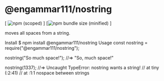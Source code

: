 # @engammar111/nostring

[
![npm  (scoped)](https://img.shields.io/github/license/engammar111/nostring)
]
[![npm bundle size (minified)](https://img.shields.io/badge/nostring-nostring-green)
]

moves all spaces from a string.

Install
\$ npm install @engammar111/nostring
Usage
const nostring = require("@engammar111/nostring");

nostring("So much space!");
//=> "So, much space!"

nostring(1337);
//=> Uncaught TypeError: nostring wants a string!
// at tiny (<anonymous>:2:41)
// at <anonymous>:1:1
nospace between strings
